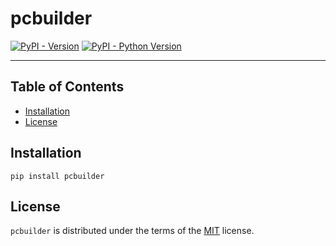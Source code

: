 # pcbuilder

[![PyPI - Version](https://img.shields.io/pypi/v/pcbuilder.svg)](https://pypi.org/project/pcbuilder)
[![PyPI - Python Version](https://img.shields.io/pypi/pyversions/pcbuilder.svg)](https://pypi.org/project/pcbuilder)

-----

## Table of Contents

- [Installation](#installation)
- [License](#license)

## Installation

```console
pip install pcbuilder
```

## License

`pcbuilder` is distributed under the terms of the [MIT](https://spdx.org/licenses/MIT.html) license.
